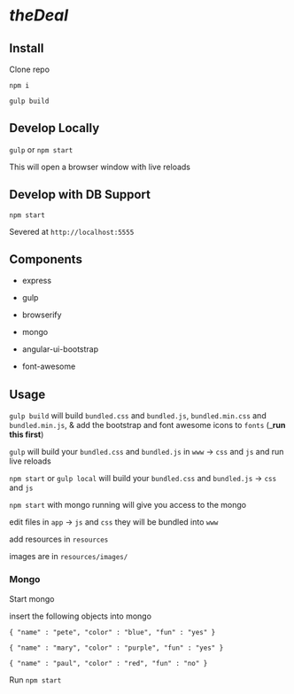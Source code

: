 # _theDeal_

## Install
Clone repo

`npm i`

`gulp build`

## Develop Locally
`gulp` or `npm start`

This will open a browser window with live reloads

## Develop with DB Support
`npm start`

Severed at `http://localhost:5555`

## Components
- express

- gulp

- browserify

- mongo

- angular-ui-bootstrap

- font-awesome

## Usage
`gulp build` will build `bundled.css` and `bundled.js`, `bundled.min.css` and `bundled.min.js`, & add the bootstrap and font awesome icons to `fonts` (___run this first__)

`gulp` will build your `bundled.css` and `bundled.js` in `www` -> `css` and `js` and run live reloads

`npm start` or `gulp local` will build your `bundled.css` and `bundled.js` -> `css` and `js`

`npm start` with mongo running will give you access to the mongo

edit files in `app` -> `js` and `css` they will be bundled into `www`

add resources in `resources` 

images are in `resources/images/`

### Mongo
Start mongo

insert the following objects into mongo

`{
    "name" : "pete",
    "color" : "blue",
    "fun" : "yes"
}`

`{
    "name" : "mary",
    "color" : "purple",
    "fun" : "yes"
}`

`{
    "name" : "paul",
    "color" : "red",
    "fun" : "no"
}`

Run `npm start`

